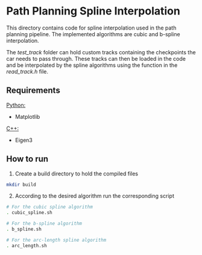# Path Planning Spline Interpolation

This directory contains code for spline interpolation used in the path planning pipeline. The implemented algorithms are cubic and b-spline interpolation.

The *test_track* folder can hold custom tracks containing the checkpoints the car needs to pass through. These tracks can then be loaded in the code and be interpolated by the spline algorithms using the function in the *read_track.h* file.

## Requirements

<ins>Python:</ins>
- Matplotlib

<ins>C++:</ins>
- Eigen3

## How to run

1. Create a build directory to hold the compiled files
```sh
mkdir build
```
2. According to the desired algorithm run the corresponding script
```sh
# For the cubic spline algorithm
. cubic_spline.sh

# For the b-spline algorithm
. b_spline.sh

# For the arc-length spline algorithm
. arc_length.sh
```

